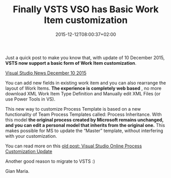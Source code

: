 ﻿---
title: "Finally VSTS  VSO has Basic Work Item customization"
description: ""
date: 2015-12-12T08:00:37+02:00
draft: false
tags: [VSTS]
categories: [Team Foundation Server]
---
Just a quick post to make you know that, with update of 10 December 2015,  **VSTS now support a basic form of Work Item customization**.

[Visual Studio News December 10 2015](https://www.visualstudio.com/news/2015-dec-10-vso)

You can add new fields in existing work item and you can also rearrange the layout of Work Items.  **The experience is completely web based** , no more download XML Work Item Type Definition and Manually edit XML Files (or use Power Tools in VS).

This new way to customize Process Template is based on a new functionality of Team Process Templates called: Process Inheritance. With this model  **the original process created by Microsoft remains unchanged, and you can edit a personal model that inherits from the original one.** This makes possible for MS to update the “Master” template, without interfering with your customization.

You can read more on this [old post: Visual Studio Online Process Customization Update](http://blogs.msdn.com/b/visualstudioalm/archive/2015/07/27/visual-studio-online-process-customization-update.aspx)

Another good reason to migrate to VSTS :)

Gian Maria.

